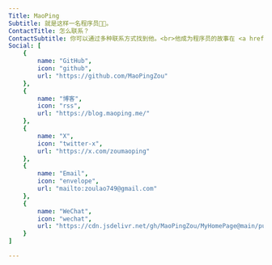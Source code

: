```yaml
---
Title: MaoPing
Subtitle: 就是这样一名程序员🧑‍💻。
ContactTitle: 怎么联系？
ContactSubtitle: 你可以通过多种联系方式找到他。<br>他成为程序员的故事在 <a href="https://blog.maoping.me/aboutme/" target="_blank">这里</a>
Social: [
    {
        name: "GitHub",
        icon: "github",
        url: "https://github.com/MaoPingZou"
    },
    {
        name: "博客",
        icon: "rss",
        url: "https://blog.maoping.me/"
    },
    {
        name: "X",
        icon: "twitter-x",
        url: "https://x.com/zoumaoping"
    },
    {
        name: "Email",
        icon: "envelope",
        url: "mailto:zoulao749@gmail.com"
    },
    {
        name: "WeChat",
        icon: "wechat",
        url: "https://cdn.jsdelivr.net/gh/MaoPingZou/MyHomePage@main/public/wechat.png"
    }
]

---
```


